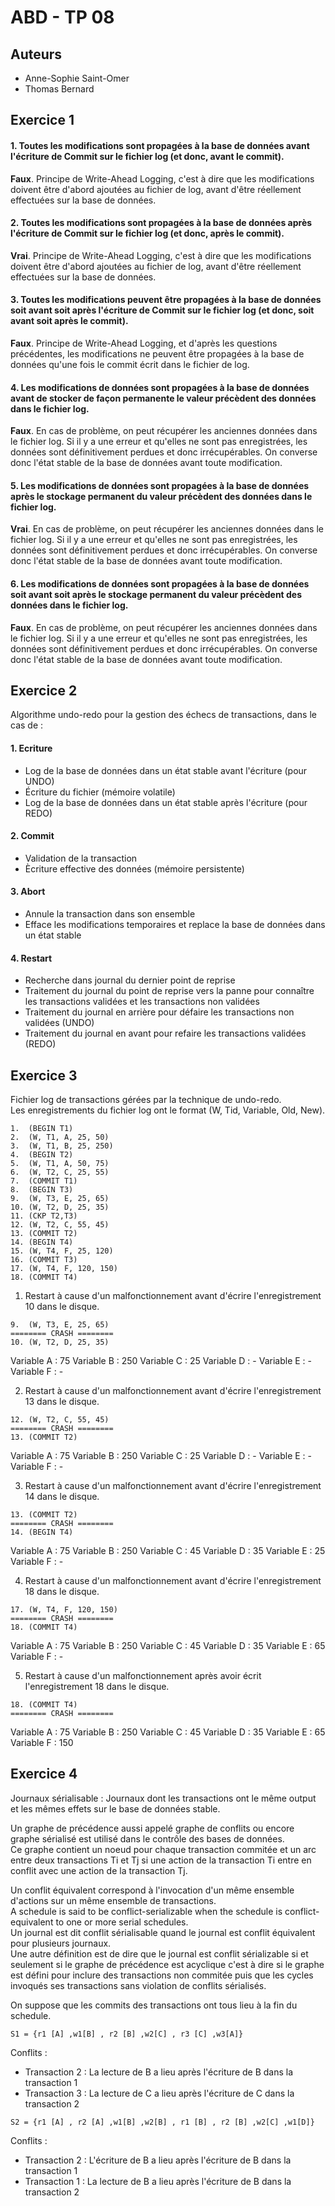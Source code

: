 ABD - TP 08
===========

Auteurs
-------

- Anne-Sophie Saint-Omer
- Thomas Bernard

Exercice 1
----------

#### 1. Toutes les modifications sont propagées à la base de données avant l'écriture de Commit sur le fichier log (et donc, avant le commit).

__Faux__. Principe de Write-Ahead Logging, c'est à dire que les modifications doivent être d'abord ajoutées au fichier de log, avant d'être réellement effectuées sur la base de données.

#### 2. Toutes les modifications sont propagées à la base de données après l'écriture de Commit sur le fichier log (et donc, après le commit).

__Vrai__. Principe de Write-Ahead Logging, c'est à dire que les modifications doivent être d'abord ajoutées au fichier de log, avant d'être réellement effectuées sur la base de données.

#### 3. Toutes les modifications peuvent être propagées à la base de données soit avant soit après l'écriture de Commit sur le fichier log (et donc, soit avant soit après le commit).

__Faux__. Principe de Write-Ahead Logging, et d'après les questions précédentes, les modifications ne peuvent être propagées à la base de données qu'une fois le commit écrit dans le fichier de log.

#### 4. Les modifications de données sont propagées à la base de données avant de stocker de façon permanente le valeur précèdent des données dans le fichier log.

__Faux__. En cas de problème, on peut récupérer les anciennes données dans le fichier log. Si il y a une erreur et qu'elles ne sont pas enregistrées, les données sont définitivement perdues et donc irrécupérables. On converse donc l'état stable de la base de données avant toute modification.

#### 5. Les modifications de données sont propagées à la base de données après le stockage permanent du valeur précèdent des données dans le fichier log.

__Vrai__. En cas de problème, on peut récupérer les anciennes données dans le fichier log. Si il y a une erreur et qu'elles ne sont pas enregistrées, les données sont définitivement perdues et donc irrécupérables. On converse donc l'état stable de la base de données avant toute modification.

#### 6. Les modifications de données sont propagées à la base de données soit avant soit après le stockage permanent du valeur précèdent des données dans le fichier log.

__Faux__. En cas de problème, on peut récupérer les anciennes données dans le fichier log. Si il y a une erreur et qu'elles ne sont pas enregistrées, les données sont définitivement perdues et donc irrécupérables. On converse donc l'état stable de la base de données avant toute modification.


Exercice 2
----------

Algorithme undo-redo pour la gestion des échecs de transactions, dans le cas de :

#### 1. Ecriture

- Log de la base de données dans un état stable avant l'écriture (pour UNDO)
- Écriture du fichier (mémoire volatile)
- Log de la base de données dans un état stable après l'écriture (pour REDO)

#### 2. Commit

- Validation de la transaction
- Ècriture effective des données (mémoire persistente)

#### 3. Abort

- Annule la transaction dans son ensemble
- Efface les modifications temporaires et replace la base de données dans un état stable

#### 4. Restart

- Recherche dans journal du dernier point de reprise
- Traitement du journal du point de reprise vers la panne pour connaître les transactions validées et les transactions non validées
- Traitement du journal en arrière pour défaire les transactions non validées (UNDO)
- Traitement du journal en avant pour refaire les transactions validées (REDO)


Exercice 3
----------

Fichier log de transactions gérées par la technique de undo-redo.  
Les enregistrements du fichier log ont le format (W, Tid, Variable, Old, New).  

```
1.  (BEGIN T1)
2.  (W, T1, A, 25, 50)
3.  (W, T1, B, 25, 250)
4.  (BEGIN T2)
5.  (W, T1, A, 50, 75)
6.  (W, T2, C, 25, 55)
7.  (COMMIT T1)
8.  (BEGIN T3)
9.  (W, T3, E, 25, 65)
10. (W, T2, D, 25, 35)
11. (CKP T2,T3)
12. (W, T2, C, 55, 45)
13. (COMMIT T2)
14. (BEGIN T4)
15. (W, T4, F, 25, 120)
16. (COMMIT T3)
17. (W, T4, F, 120, 150)
18. (COMMIT T4)
```

1. Restart à cause d'un malfonctionnement avant d'écrire l'enregistrement 10 dans le disque.

```
9.  (W, T3, E, 25, 65)
======== CRASH ========
10. (W, T2, D, 25, 35)
```

Variable A : 75
Variable B : 250
Variable C : 25
Variable D : -
Variable E : -
Variable F : -

2. Restart à cause d'un malfonctionnement avant d'écrire l'enregistrement 13 dans le disque.

```
12. (W, T2, C, 55, 45)
======== CRASH ========
13. (COMMIT T2)
```

Variable A : 75
Variable B : 250
Variable C : 25
Variable D : -
Variable E : -
Variable F : -

3. Restart à cause d'un malfonctionnement avant d'écrire l'enregistrement 14 dans le disque.

```
13. (COMMIT T2)
======== CRASH ========
14. (BEGIN T4)
```

Variable A : 75
Variable B : 250
Variable C : 45
Variable D : 35
Variable E : 25
Variable F : -

4. Restart à cause d'un malfonctionnement avant d'écrire l'enregistrement 18 dans le disque.

```
17. (W, T4, F, 120, 150)
======== CRASH ========
18. (COMMIT T4)
```

Variable A : 75
Variable B : 250
Variable C : 45
Variable D : 35
Variable E : 65
Variable F : -

5. Restart à cause d'un malfonctionnement après avoir écrit l'enregistrement 18 dans le disque.

```
18. (COMMIT T4)
======== CRASH ========
```

Variable A : 75
Variable B : 250
Variable C : 45
Variable D : 35
Variable E : 65
Variable F : 150

Exercice 4
----------

Journaux sérialisable : Journaux dont les transactions ont le même output et les mêmes effets sur le base de données stable.

Un graphe de précédence aussi appelé graphe de conflits ou encore graphe sérialisé est utilisé dans le contrôle des bases de données.  
Ce graphe contient un noeud pour chaque transaction commitée et un arc entre deux transactions Ti et Tj si une action de la transaction Ti entre en conflit avec une action de la transaction Tj.  

Un conflit équivalent correspond à l'invocation d'un même ensemble d'actions sur un même ensemble de transactions.  
A schedule is said to be conflict-serializable when the schedule is conflict-equivalent to one or more serial schedules.  
Un journal est dit conflit sérialisable quand le journal est conflit équivalent pour plusieurs journaux.  
Une autre définition est de dire que le journal est conflit sérializable si et seulement si le graphe de précédence est acyclique c'est à dire si le graphe est défini pour inclure des transactions non commitée puis que les cycles invoqués ses transactions sans violation de conflits sérialisés.

On suppose que les commits des transactions ont tous lieu à la fin du schedule.

```
S1 = {r1 [A] ,w1[B] , r2 [B] ,w2[C] , r3 [C] ,w3[A]}
```

Conflits :
- Transaction 2 : La lecture de B a lieu après l'écriture de B dans la transaction 1
- Transaction 3 : La lecture de C a lieu après l'écriture de C dans la transaction 2

```
S2 = {r1 [A] , r2 [A] ,w1[B] ,w2[B] , r1 [B] , r2 [B] ,w2[C] ,w1[D]}
```

Conflits :
- Transaction 2 : L'écriture de B a lieu après l'écriture de B dans la transaction 1
- Transaction 1 : La lecture de B a lieu après l'écriture de B dans la transaction 2
